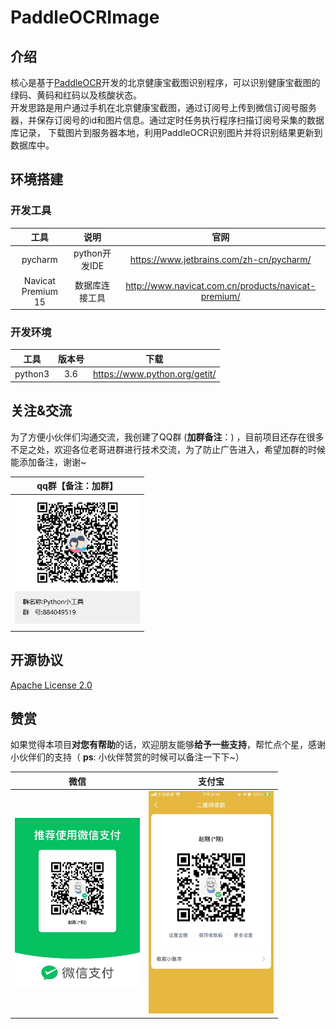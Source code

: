# PaddleOCRImage
## 介绍
核心是基于[PaddleOCR](https://github.com/PaddlePaddle/PaddleOCR)开发的北京健康宝截图识别程序，可以识别健康宝截图的绿码、黄码和红码以及核酸状态。\
开发思路是用户通过手机在北京健康宝截图，通过订阅号上传到微信订阅号服务器，并保存订阅号的id和图片信息。通过定时任务执行程序扫描订阅号采集的数据库记录，
下载图片到服务器本地，利用PaddleOCR识别图片并将识别结果更新到数据库中。
## 环境搭建

### 开发工具

|     工具     |       说明        |                             官网                             |
| :----------: | :---------------: | :----------------------------------------------------------: |
|   pycharm     |   python开发IDE    |           https://www.jetbrains.com/zh-cn/pycharm/            |
| Navicat Premium 15    |  数据库连接工具   |              http://www.navicat.com.cn/products/navicat-premium/                |

### 开发环境

|     工具      | 版本号 |                             下载                             |    
| :-----------: | :----: | :------------------------------------------------------------------------------: |    
|      python3      |  3.6   | https://www.python.org/getit/ |


## 关注&交流

为了方便小伙伴们沟通交流，我创建了QQ群 (**加群备注**：) ，目前项目还存在很多不足之处，欢迎各位老哥进群进行技术交流，为了防止广告进入，希望加群的时候能添加备注，谢谢~

|                   qq群【备注：加群】                   |   
| :------------------------------------------------------: | 
| <img src="./doc/images/qq/coder_moxi.png" width="200" /> | 

## 开源协议

[Apache License 2.0](https://www.apache.org/licenses/LICENSE-2.0.html)

## 赞赏

如果觉得本项目**对您有帮助**的话，欢迎朋友能够**给予一些支持**，帮忙点个星，感谢小伙伴们的支持（ **ps**: 小伙伴赞赏的时候可以备注一下下~）

|                       微信                       |                      支付宝                       |
| :----------------------------------------------: | :-----------------------------------------------: |
| <img src="./doc/images/qq/wx.jpg" width="200" /> | <img src="./doc/images/qq/zfb.jpg" width="200" /> |